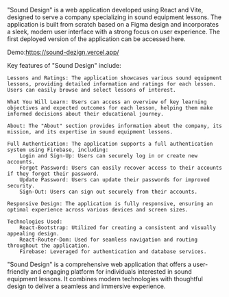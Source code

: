 "Sound Design" is a web application developed using React and Vite, designed to serve a company specializing in sound equipment lessons. The application is built from scratch based on a Figma design and incorporates a sleek, modern user interface with a strong focus on user experience. The first deployed version of the application can be accessed here.

Demo:https://sound-dezign.vercel.app/

Key features of "Sound Design" include:

    Lessons and Ratings: The application showcases various sound equipment lessons, providing detailed information and ratings for each lesson. Users can easily browse and select lessons of interest.

    What You Will Learn: Users can access an overview of key learning objectives and expected outcomes for each lesson, helping them make informed decisions about their educational journey.

    About: The "About" section provides information about the company, its mission, and its expertise in sound equipment lessons.

    Full Authentication: The application supports a full authentication system using Firebase, including:
        Login and Sign-Up: Users can securely log in or create new accounts.
        Forgot Password: Users can easily recover access to their accounts if they forget their password.
        Update Password: Users can update their passwords for improved security.
        Sign-Out: Users can sign out securely from their accounts.

    Responsive Design: The application is fully responsive, ensuring an optimal experience across various devices and screen sizes.

    Technologies Used:
        React-Bootstrap: Utilized for creating a consistent and visually appealing design.
        React-Router-Dom: Used for seamless navigation and routing throughout the application.
        Firebase: Leveraged for authentication and database services.

"Sound Design" is a comprehensive web application that offers a user-friendly and engaging platform for individuals interested in sound equipment lessons. It combines modern technologies with thoughtful design to deliver a seamless and immersive experience.
